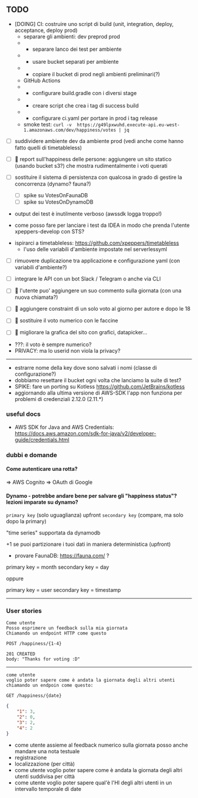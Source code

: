 ## TODO

* [DOING] CI: costruire uno script di build (unit, integration, deploy, acceptance, deploy prod)
    - separare gli ambienti: dev preprod prod
    - - separare lanco dei test per ambiente 
    - - usare bucket separati per ambiente
    - - copiare il bucket di prod negli ambienti preliminari(?)
    - GitHub Actions
    - - configurare build.gradle con i diversi stage
    - - creare script che crea i tag di success build
    - - configurare ci.yaml per portare in prod i tag release
    - smoke test: `curl -v  https://g49lpxwuhd.execute-api.eu-west-1.amazonaws.com/dev/happiness/votes | jq`
    

* [ ] suddividere ambiente dev da ambiente prod (vedi anche come hanno fatto quelli di timetableless)

* [ ] :rocket: report sull'happiness delle persone: aggiungere un sito statico (usando bucket s3?) che mostra rudimentalmente i voti querati

* [ ] sostituire il sistema di persistenza con qualcosa in grado di gestire la concorrenza (dynamo? fauna?)
    * [ ] spike su VotesOnFaunaDB
    * [ ] spike su VotesOnDynamoDB

- output dei test è inutilmente verboso (awssdk logga troppo!)

- come posso fare per lanciare i test da IDEA in modo che prenda l'utente xpeppers-develop con STS?

* ispirarci a timetableless: https://github.com/xpeppers/timetableless
  * l'uso delle variabili d'ambiente impostate nel serverlessyml 
 
* [ ] rimuovere duplicazione tra applicazione e configurazione yaml (con variabili d'ambiente?)

* [ ] integrare le API con un bot Slack / Telegram o anche via CLI

* [ ] :rocket: l'utente puo' aggiungere un suo commento sulla giornata (con una nuova chiamata?)
* [ ] :rocket: aggiungere constraint di un solo voto al giorno per autore e dopo le 18
* [ ] :rocket: sostituire il voto numerico con le faccine
* [ ] :rocket: migliorare la grafica del sito con grafici, datapicker...

- ???: il voto è sempre numerico?
- PRIVACY: ma lo userid non viola la privacy? 

---

* estrarre nome della key dove sono salvati i nomi (classe di configurazione?)
* dobbiamo resettare il bucket ogni volta che lanciamo la suite di test?
* SPIKE: fare un porting su Kotless https://github.com/JetBrains/kotless
* aggiornando alla ultima versione di AWS-SDK l'app non funziona per problemi di credenziali 2.12.0 (2.11.*)


### useful docs

* AWS SDK for Java and AWS Credentials: https://docs.aws.amazon.com/sdk-for-java/v2/developer-guide/credentials.html

### dubbi e domande

#### Come autenticare una rotta?

=> AWS Cognito
=> OAuth di Google

#### Dynamo - potrebbe andare bene per salvare gli "happiness status"? lezioni imparate su dynamo? 

`primary key` (solo uguaglianza) upfront 
`secondary key` (compare, ma solo dopo la primary)

"time series" supportata da dynamodb

+1 se puoi partizionare i tuoi dati in maniera deterministica (upfront)

* provare FaunaDB: https://fauna.com/ ?

primary key = month
secondary key = day

oppure

primary key = user
secondary key = timestamp

---

### User stories
```
Come utente 
Posso esprimere un feedback sulla mia giornata 
Chiamando un endpoint HTTP come questo

POST /happiness/{1-4}
```

```
201 CREATED
body: "Thanks for voting :D"
```

---

```
come utente 
voglio poter sapere come è andata la giornata degli altri utenti 
chiamando un endpoin come questo:

GET /happiness/{date}
```

```json
{
	"1": 3,
	"2": 0,
	"3": 2,
	"4": 2
}
```

* come utente assieme al feedback numerico sulla giornata posso anche mandare una nota testuale 
* registrazione
* localizzazione (per città)
* come utente voglio poter sapere come è andata la giornata degli altri utenti suddivisa per città
* come utente voglio poter sapere qual'è l'HI degli altri utenti in un intervallo temporale di date
